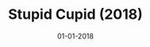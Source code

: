 ---
draft: true
title: "Stupid Cupid (2018)"
date: 01-01-2018
type: main
category: game
category_slug: game
role: gamedesigner
external_url: ""
image: assets/credits/...
---